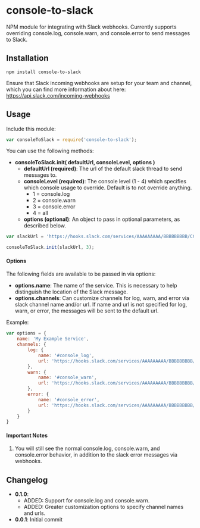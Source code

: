 console-to-slack
==========================

NPM module for integrating with Slack webhooks. Currently supports overriding console.log, console.warn, and console.error to send messages to Slack.

## Installation
```
npm install console-to-slack
```

Ensure that Slack incoming webhooks are setup for your team and channel, which you can find more information about here: https://api.slack.com/incoming-webhooks

## Usage
Include this module:
```javascript
var consoleToSlack = require('console-to-slack');
```

You can use the following methods:

- **consoleToSlack.init( defaultUrl, consoleLevel, options )**
	- **defaultUrl (required)**: The url of the default slack thread to send messages to.
	- **consoleLevel (required)**: The console level (1 - 4) which specifies which console usage to override. Default is to not override anything.
		- 1 = console.log
		- 2 = console.warn
		- 3 = console.error
		- 4 = all
	- **options (optional)**: An object to pass in optional parameters, as described below.

```javascript
var slackUrl = 'https://hooks.slack.com/services/AAAAAAAAA/BBBBBBBBB/CCCCCCCCCCCCCCCCCCCCCCCC';

consoleToSlack.init(slackUrl, 3);
```

#### Options
The following fields are available to be passed in via options:

- **options.name**: The name of the service. This is necessary to help distinguish the location of the Slack message.
- **options.channels**: Can customize channels for log, warn, and error via slack channel name and/or url. If name and url is not specified for log, warn, or error, the messages will be sent to the default url.

Example:

```javascript
var options = {
	name: 'My Example Service',
	channels: {
		log: {
			name: '#console_log',
			url: 'https://hooks.slack.com/services/AAAAAAAAA/BBBBBBBBB/CCCCCCCCCCCCCCCCCCCCCCCC'
		},
		warn: {
			name: '#console_warn',
			url: 'https://hooks.slack.com/services/AAAAAAAAA/BBBBBBBBB/CCCCCCCCCCCCCCCCCCCCCCCC'
		},
		error: {
			name: '#console_error',
			url: 'https://hooks.slack.com/services/AAAAAAAAA/BBBBBBBBB/CCCCCCCCCCCCCCCCCCCCCCCC'
		}
	}
}
```

#### Important Notes

1. You will still see the normal console.log, console.warn, and console.error behavior, in addition to the slack error messages via webhooks.

## Changelog
- **0.1.0**:
	- ADDED: Support for console.log and console.warn.
	- ADDED: Greater customization options to specify channel names and urls.
- **0.0.1**: Initial commit

